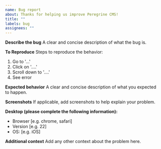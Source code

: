 ```yaml
---
name: Bug report
about: Thanks for helping us improve Peregrine CMS!
title: ""
labels: bug
assignees: ""
---
```


**Describe the bug**
A clear and concise description of what the bug is.

**To Reproduce**
Steps to reproduce the behavior:

1. Go to '...'
2. Click on '....'
3. Scroll down to '....'
4. See error

**Expected behavior**
A clear and concise description of what you expected to happen.

**Screenshots**
If applicable, add screenshots to help explain your problem.

**Desktop (please complete the following information):**

-   Browser [e.g. chrome, safari]
-   Version [e.g. 22]
-   OS: [e.g. iOS]

**Additional context**
Add any other context about the problem here.
